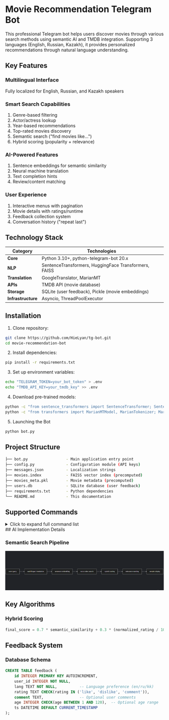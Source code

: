 # Movie Recommendation Telegram Bot


This professional Telegram bot helps users discover movies through various search methods using semantic AI and TMDB integration. Supporting 3 languages (English, Russian, Kazakh), it provides personalized recommendations through natural language understanding.

## Key Features
### Multilingual Interface
Fully localized for English, Russian, and Kazakh speakers

### Smart Search Capabilities
1. Genre-based filtering
2. Actor/actress lookup
3. Year-based recommendations
4. Top-rated movies discovery
5. Semantic search ("find movies like...")
6. Hybrid scoring (popularity + relevance)

###  AI-Powered Features
1. Sentence embeddings for semantic similarity
2. Neural machine translation
3. Text completion hints
4. Review/content matching

### User Experience
1. Interactive menus with pagination
2. Movie details with ratings/runtime
3. Feedback collection system
4. Conversation history ("repeat last")

##  Technology Stack

| Category          | Technologies                                                                 |
|-------------------|------------------------------------------------------------------------------|
| **Core**          | Python 3.10+, python-telegram-bot 20.x                                       |
| **NLP**           | SentenceTransformers, HuggingFace Transformers, FAISS                       |
| **Translation**   | GoogleTranslator, MarianMT                                                  |
| **APIs**          | TMDB API (movie database)                                                   |
| **Storage**       | SQLite (user feedback), Pickle (movie embeddings)                           |
| **Infrastructure**| Asyncio, ThreadPoolExecutor                                                 |

## Installation

1. Clone repository:
```bash
git clone https://github.com/HieLyan/tg-bot.git
cd movie-recommendation-bot
```
2. Install dependencies:
```bash
pip install -r requirements.txt
```
3. Set up environment variables:
```bash
echo "TELEGRAM_TOKEN=your_bot_token" > .env
echo "TMDB_API_KEY=your_tmdb_key" >> .env
```
4. Download pre-trained models:
```bash
python -c "from sentence_transformers import SentenceTransformer; SentenceTransformer('sentence-transformers/paraphrase-multilingual-MiniLM-L12-v2')"
python -c "from transformers import MarianMTModel, MarianTokenizer; MarianMTModel.from_pretrained('Helsinki-NLP/opus-mt-mul-en')"
```
5. Launching the Bot
```bash
python bot.py
```

## Project Structure
```bash
├── bot.py                 - Main application entry point
├── config.py              - Configuration module (API keys)
├── messages.json          - Localization strings
├── movies.index           - FAISS vector index (precomputed)
├── movies_meta.pkl        - Movie metadata (precomputed)
├── users.db               - SQLite database (user feedback)
├── requirements.txt       - Python dependencies
└── README.md              - This documentation
```
## Supported Commands
<details>
<summary> Click to expand full command list</summary>

| Command Type       | Parameters               | Example Usage          | Description                                  |
|--------------------|--------------------------|------------------------|----------------------------------------------|
| `/start`           | None                     | `/start`               | Initialize bot and select language           |
| **Genre Search**   | Genre name               | `Action`               | Browse movies by category                    |
| **Actor Search**   | Actor name               | `Tom Hanks`            | Find movies featuring specific actors        |
| **Year Filter**    | Release year             | `2005`                 | Discover films from particular years         |
| **Top 10**         | None                     | `Top 10`               | View highest-rated movies                    |
| **Custom Search**  | Mixed parameters         | `Comedy 2010 Jim Carrey`| Hybrid search with multiple filters         |
| **Feedback**       | Rating + optional comment| `Like - great bot!`    | Rate recommendations and provide comments    |

</details>
## AI Implementation Details

### Semantic Search Pipeline
![img.png](img.png)

##  Key Algorithms
### Hybrid Scoring
```python
final_score = 0.7 * semantic_similarity + 0.3 * (normalized_rating / 10)
```
## Feedback System

### Database Schema
```sql
CREATE TABLE feedback (
    id INTEGER PRIMARY KEY AUTOINCREMENT,
    user_id INTEGER NOT NULL,
    lang TEXT NOT NULL,          -- Language preference (en/ru/kk)
    rating TEXT CHECK(rating IN ('like', 'dislike', 'comment')),
    comment TEXT,                -- Optional user comments
    age INTEGER CHECK(age BETWEEN 1 AND 120),  -- Optional age range
    ts DATETIME DEFAULT CURRENT_TIMESTAMP
);
```
